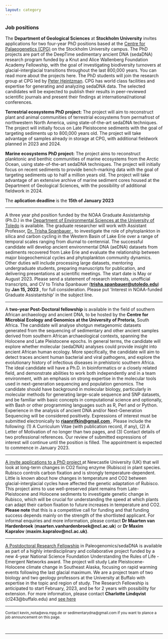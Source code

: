 ```yaml
---
layout: category
---
```


<div class="intro">
<h3 class="section-title underline">Job positions</h3>
 <p>The <b>Department of Geological Sciences</b> at <b>Stockholm University</b> invites applications for two four-year PhD positions based at the <a href="http://palaeogenetics.com" target="_blank"><u>Centre for Palaeogenetics (CPG)</u></a> on the Stockholm University campus. The PhD projects are part of the DeepTime sedimentary ancient DNA (sedaDNA) research program funded by a Knut and Alice Wallenberg Foundation Academy Fellowship, with the goal of investigating biodiversity turnovers at glacial-interglacial transitions throughout the last 800,000 years. You can read more about the projects here. The PhD students will join the research group at CPG led by <a href="http://palaeogenetics.com/peter-heintzman" target="_blank"><u> Peter Heintzman</u></a>. CPG has world class facilities and expertise for generating and analyzing sedaDNA data. The selected candidates will be expected to publish their results in peer-reviewed scientific journals and present their findings at international/national conferences.</p>

<p><b>Terrestrial ecosystems PhD project:</b> The project will aim to reconstruct plant and animal communities of terrestrial ecosystems from permafrost of northwestern North America, using state-of-the-art sedaDNA techniques. The project will initially focus on Late Pleistocene sediments with the goal of targeting sediments up to 800,000 years old. The project will take advantage of samples already in storage at CPG, with additional fieldwork planned in 2023 and 2024.</p>

<p><b>Marine ecosystems PhD project:</b> The project aims to reconstruct planktonic and benthic communities of marine ecosystems from the Arctic Ocean, using state-of-the-art sedaDNA techniques. The project will initially focus on recent sediments to provide bench-marking data with the goal of targeting sediments up to half a million years old. The project will take advantage of an extensive archive of marine sediment cores housed at the Department of Geological Sciences, with the possibility of additional fieldwork in 2024.</p>  

 The <b> aplication deadline </b>is the <b>15th of January 2023</b>
  <hr />
<p>A three year phd position funded by the NOAA Graduate Assistantship (Ph.D.) in the <a href="https://www.utoledo.edu/nsm/envsciences/grad/" target="_blank"><u> Department of Environmental Sciences at the University of Toledo</u></a> is available. The graduate researcher will work with Assistant Professor, <a href="https://www.trishaspanbauer.com" target="_blank"><u>Dr. Trisha Spanbauer </u></a>, to investigate the role of phytoplankton in silica and carbon cycling in the Western Basin of Lake Erie over a range of temporal scales ranging from diurnal to centennial. The successful candidate will develop ancient environmental DNA (aeDNA) datasets from sediments recovered from Lake Erie and evaluate the relationship between major biogeochemical cycles and phytoplankton community dynamics. Other duties will include processing large datasets, mentoring undergraduate students, preparing manuscripts for publication, and delivering presentations at scientific meetings. The start date is May or August 2023. Please send a statement of research interests, unofficial transcripts, and CV to Trisha Spanbauer (<b><u>trisha.spanbauer@utoledo.edu</u></b>) by <b>Jan 15, 2023 </b>, for full consideration. Please put 'Interest in NOAA-funded Graduate Assistantship' in the subject line.  
 </p>  
  <hr />
<p> A <b> two-year Post-Doctoral fellowship </b> is available in the field of southern African archaeology and ancient DNA, to be hosted by the <b>Centre for Microbial Ecology and Genomics at the University of Pretoria</b>, South Africa. The candidate will analyse shotgun metagenomic datasets generated from the sequencing of sedimentary and other ancient samples derived from southern African archaeological contexts, spanning the Holocene and Late Pleistocene epochs. In general terms, the candidate will explore whether molecular (sedaDNA) analyses could provide insight into ancient African human ecology. More specifically, the candidate will aim to detect traces ancient human bacterial and viral pathogens, and explore the evolutionary history of infectious diseases in prehistoric southern Africa. The ideal candidate will have a Ph.D. in bioinformatics or a closely related field, and demonstrate abilities to work both independently and in a team environment, with an emphasis on strong expertise in the molecular tools used in next-generation sequencing and population genomics. The candidate should have background in molecular biology, particularly in molecular methods for generating large-scale sequence and SNP datasets, and be familiar with basic concepts in computational science and optionally, with Bash or other programming languages such as R, Perl and or Python. Experience in the analysis of ancient DNA and/or Next-Generation Sequencing will be considered positively. Expressions of interest must be submitted electronically to <b><u> riaanrifkin@gmail.com </u></b>. Please include the following: (1) A Curriculum Vitae (with publication record, if any), (2) A Letter of Motivation of no longer than two pages, and (3) Contact details of two professional references. Our review of submitted expressions of interest will continue until the position is filled. The appointment is expected to commence in January 2023. </p>  
<hr />
<p><a href="https://iapetus2.ac.uk/studentships/time-travelling-with-ancient-dna-revealing-past-adaptations-of-plants-to-changes-in-atmospheric-temperature-and-co2-levels-2/" target="_blank"><u> A invite applications to a PhD project </u></a> at Newcastle University (UK) that will look at long-term changes in CO2 fixing enzyme (Rubisco) in plant species. Rubisco controls carbon fixation and is strongly temperature-dependent. Little is known about how changes in temperature and CO2 between glacial-interglacial cycles have affected the genetic adaptation of Rubisco. This project aims to use well-preserved plant remains from Late-Pleistocene and Holocene sediments to investigate genetic change in Rubisco, which will be crucial for understanding the speed at which plants can adapt their carbon fixation to future increases in temperature and CO2. <b> Please note</b> that this is a competitive call for funding and that funding success depends mainly on the strength of the shortlisted applicant. For informal enquiries and more information, please contact <b> Dr Maarten van Hardenbroek</b> (<b>maarten.vanhardenbroek@ncl.ac.uk</b>) or <b>Dr Maxim Kapralov </b>(<b>maxim.kapralov@ncl.ac.uk)</b>.</p>
  <hr />
<p><a href="https://evol.mcmaster.ca/~brian/evoldir/PostDocs/UBuffalo.Paleogenomics_sedaDNA" target="_blank"><u> A Postdoctoral Research Fellowship</u></a> in Paleogenomics/sedaDNA is available as part of a highly interdisciplinary and collaborative project funded by a new 4-year National Science Foundation Understanding the Rules of Life - Emergent Networks award. The project will study Late Pleistocene-Holocene climate change in Southeast Alaska, focusing on rapid warming events following the last glacial maximum. We are a project team of two biology and two geology professors at the University at Buffalo with expertise in the topic and region of study. The Research Fellowship is anticipated to start February, 2023, and be for 2 years with possibility for extension. For more information, please contact <b>Charlotte Lindqvist</b> (cl243@buffalo.edu) and <a href="https://evol.mcmaster.ca/~brian/evoldir/PostDocs/UBuffalo.Paleogenomics_sedaDNA" target="_blank"><u> see here </u></a>
</p>  
  
<hr />
<p><small>Contact kevin_nota@eva.mpg.de or sedimentarydna@gmail.com if you want to plance a job announcement on this page.</small></p>

<br>

<hr>
